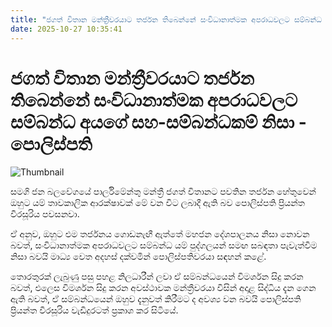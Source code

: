 ```yaml
---
title: "ජගත් විතාන මන්ත්‍රීවරයාට තර්ජන තිබෙන්නේ සංවිධානාත්මක අපරාධවලට සම්බන්ධ අයගේ සහ-සම්බන්ධකම් නිසා - පොලිස්පති"
date: 2025-10-27 10:35:41
---
```


# ජගත් විතාන මන්ත්‍රීවරයාට තර්ජන තිබෙන්නේ සංවිධානාත්මක අපරාධවලට සම්බන්ධ අයගේ සහ-සම්බන්ධකම් නිසා - පොලිස්පති

![Thumbnail](https://helakuru.sgp1.cdn.digitaloceanspaces.com/esana/images/lib/priyantha-kio.jpg)

සමගි ජන බලවේගයේ පාර්ලිමේන්තු මන්ත්‍රී ජගත් විතානට පවතින තර්ජන හේතුවෙන් ඔහුට යම් තාවකාලික ආරක්ෂාවක් මේ වන විට ලබාදී ඇති බව පොලිස්පති ප්‍රියන්ත වීරසූරිය පවසනවා.

ඒ අනුව, ඔහුට එම තර්ජනය ගොඩනැඟී ඇත්තේ මහජන දේශපාලනය නිසා නොවන බවත්, සංවිධානාත්මක අපරාධවලට සම්බන්ධ යම් පුද්ගලයන් සමඟ සබඳතා පැවැත්වීම නිසා බවයි මාධ්‍ය වෙත අදහස් දක්වමින් පොලිස්පතිවරයා සඳහන් කළේ.

තොරතුරක් ලැබුණු පසු පහළ නිලධාරීන් ලවා ඒ සම්බන්ධයෙන් විමර්ශන සිදු කරන බවත්, එලෙස විමර්ශන සිදු කරන අවස්ථාවක මන්ත්‍රීවරයා විසින් අදාළ සිද්ධිය දැන ගෙන ඇති බවත්, ඒ සම්බන්ධයෙන් ඔහුව දැනුවත් කිරීමට ද අවශ්‍ය වන බවයි පොලිස්පති ප්‍රියන්ත වීරසූරිය වැඩිදුරටත් ප්‍රකාශ කර සිටියේ.

